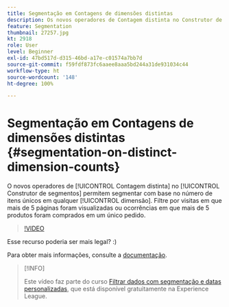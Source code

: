 ```yaml
---
title: Segmentação em Contagens de dimensões distintas
description: Os novos operadores de Contagem distinta no Construtor de segmentos permitem segmentar com base no número de itens únicos em qualquer dimensão. Filtre por visitas em que mais de 5 páginas foram visualizadas ou ocorrências em que mais de 5 produtos foram comprados em um único pedido.
feature: Segmentation
thumbnail: 27257.jpg
kt: 2918
role: User
level: Beginner
exl-id: 47bd517d-d315-46bd-a17e-c01574a7bb7d
source-git-commit: f59fdf873fc6aaee8aaa5bd244a31de931034c44
workflow-type: ht
source-wordcount: '148'
ht-degree: 100%

---
```


# Segmentação em Contagens de dimensões distintas {#segmentation-on-distinct-dimension-counts}

O novos operadores de [!UICONTROL Contagem distinta] no [!UICONTROL Construtor de segmentos] permitem segmentar com base no número de itens únicos em qualquer [!UICONTROL dimensão]. Filtre por visitas em que mais de 5 páginas foram visualizadas ou ocorrências em que mais de 5 produtos foram comprados em um único pedido.

>[!VIDEO](https://video.tv.adobe.com/v/27257/?quality=9)

Esse recurso poderia ser mais legal? :)

Para obter mais informações, consulte a [documentação](https://experienceleague.adobe.com/docs/analytics/components/segmentation/segment-reference/seg-operators.html?lang=pt-BR).

>[!INFO]
>
> Este vídeo faz parte do curso [Filtrar dados com segmentação e datas personalizadas](https://experienceleague.adobe.com/?recommended=Analytics-U-1-2021.1.filterdata&amp;lang=pt-BR), que está disponível gratuitamente na Experience League.
